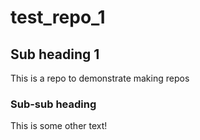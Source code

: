 # test_repo_1

## Sub heading 1

This is a repo to demonstrate making repos

### Sub-sub heading

This is some other text!
